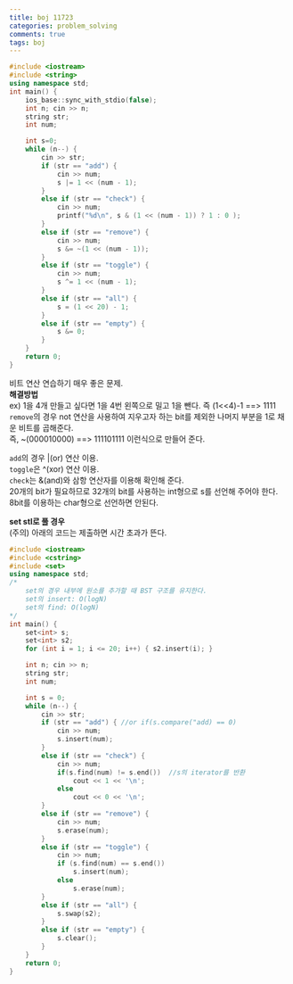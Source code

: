 ```yaml
---
title: boj 11723
categories: problem_solving
comments: true
tags: boj
---
```

```c++
#include <iostream>
#include <string>
using namespace std;
int main() {
	ios_base::sync_with_stdio(false);
	int n; cin >> n;
	string str;
	int num;

	int s=0;
	while (n--) {
		cin >> str;
		if (str == "add") { 
			cin >> num;
			s |= 1 << (num - 1);
		}
		else if (str == "check") {
			cin >> num;
			printf("%d\n", s & (1 << (num - 1)) ? 1 : 0 );
		}
		else if (str == "remove") {
			cin >> num;
			s &= ~(1 << (num - 1));
		}
		else if (str == "toggle") {
			cin >> num;
			s ^= 1 << (num - 1);
		}
		else if (str == "all") {
			s = (1 << 20) - 1;
		}
		else if (str == "empty") {
			s &= 0;
		}
	}
	return 0;
}
```
비트 연산 연습하기 매우 좋은 문제.  
**해결방법**  
ex) 1을 4개 만들고 싶다면 1을 4번 왼쪽으로 밀고 1을 뺀다. 즉 (1<<4)-1 ==> 1111  
`remove`의 경우 not 연산을 사용하여 지우고자 하는 bit를 제외한 나머지 부분을 1로 채운 비트를 곱해준다.  
즉, ~(000010000) ==> 111101111 이런식으로 만들어 준다.  
  
`add`의 경우 |(or) 연산 이용.    
`toggle`은 ^(xor) 연산 이용.  
`check`는 &(and)와 삼항 연산자를 이용해 확인해 준다.    
20개의 bit가 필요하므로 32개의 bit를 사용하는 int형으로 s를 선언해 주어야 한다. 8bit를 이용하는 char형으로 선언하면 안된다.  

**set stl로 풀 경우**  
(주의) 아래의 코드는 제출하면 시간 초과가 뜬다.  
```c++
#include <iostream>
#include <cstring>
#include <set>
using namespace std;
/*
	set의 경우 내부에 원소를 추가할 때 BST 구조를 유지한다.
	set의 insert: O(logN)
	set의 find: O(logN)
*/
int main() {
	set<int> s;
	set<int> s2;
	for (int i = 1; i <= 20; i++) { s2.insert(i); }

	int n; cin >> n;
	string str;
	int num;

	int s = 0;
	while (n--) {
		cin >> str;
		if (str == "add") { //or if(s.compare("add) == 0)
			cin >> num;
			s.insert(num);
		}
		else if (str == "check") {
			cin >> num;
			if(s.find(num) != s.end())  //s의 iterator를 반환
				cout << 1 << '\n';
			else
				cout << 0 << '\n';
		}
		else if (str == "remove") {
			cin >> num;
			s.erase(num);
		}
		else if (str == "toggle") {
			cin >> num;
			if (s.find(num) == s.end())
				s.insert(num);
			else
				s.erase(num);
		}
		else if (str == "all") {
			s.swap(s2);
		}
		else if (str == "empty") {
			s.clear();
		}
	}
	return 0;
}
```

